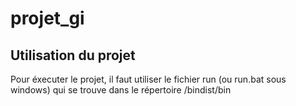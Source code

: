 # projet_gi


## Utilisation du projet

Pour éxecuter le projet, il faut utiliser le fichier run (ou run.bat sous windows) qui se trouve dans le répertoire /bindist/bin
